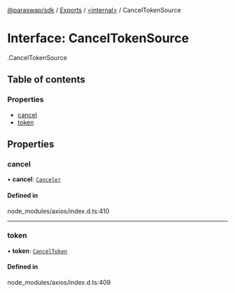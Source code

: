 [@paraswap/sdk](../README.md) / [Exports](../modules.md) / [<internal\>](../modules/internal_.md) / CancelTokenSource

# Interface: CancelTokenSource

[<internal>](../modules/internal_.md).CancelTokenSource

## Table of contents

### Properties

- [cancel](internal_.CancelTokenSource.md#cancel)
- [token](internal_.CancelTokenSource.md#token)

## Properties

### cancel

• **cancel**: [`Canceler`](internal_.Canceler.md)

#### Defined in

node_modules/axios/index.d.ts:410

___

### token

• **token**: [`CancelToken`](internal_.CancelToken.md)

#### Defined in

node_modules/axios/index.d.ts:409
